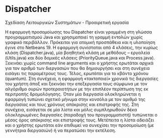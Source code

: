 # Dispatcher
Σχεδίαση Λειτουργικών Συστημάτων - Προαιρετική εργασία

Η εφαρμογή προσομοίωσης του Dispatcher είναι γραμμένη στη γλώσσα προγραμματισμού Java και χρησιμοποιεί τη γραμμή εντολών χωρίς γραφικό περιβάλλον. Πρόκειται για ατομική προσπάθεια και η υλοποίηση έγινε στο Netbeans 19.
Η εφαρμογή συνίσταται από 4 κλάσεις, την κυρίως κλάση (Dispatcher.java), μία βοηθητική κλάση με μεθόδους – εργαλεία (Utils.java) και δύο δομικές κλάσεις (PriorityQueue.java και Process.java). Ξεκινάει χωρίς command line arguments και ο χρήστης ερωτάται αρχικά για τον αριθμό των διεργασιών που θα δημιουργήσει και στη συνέχεια εισάγει τις παραμέτρους τους. Τέλος, ερωτάται για το κβάντο χρόνου (quantum). Στη συνέχεια, η εφαρμογή «τακτοποιεί» χρονικά τις διεργασίες του χρήστη άπαξ και ξεκινάει την επεξεργασία τους σύμφωνα με τον αλγόριθμο ουρών προτεραιοτήτων με την επιπλέον περίπτωση της εκ περιτροπής δρομολόγησης. 
Όταν μία διεργασία ολοκληρώνεται η εφαρμογή τυπώνει σχετικό μήνυμα στην κονσόλα με τον αριθμό της διεργασίας και τους χρόνους απόκρισης και επιστροφής της. Στη συνέχεια, εισάγεται σε μία λίστα και μόλις συμπληρωθούν δέκα ολοκληρωμένες διεργασίες (παραδοχή του προγραμματιστή) τυπώνεται ο μέσος όρος απόκρισης και επιστροφής τους. Μετέπειτα η λίστα αδειάζει και ο χρήστης ερωτάται εάν επιθυμεί να συνεχίσει την προσομοίωση (με γεννήτρια διεργασιών) ή να περατώσει την εκτέλεση.

